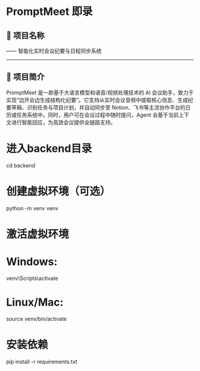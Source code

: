 # PromptMeet 即录

## 📌 项目名称

—— 智能化实时会议纪要与日程同步系统

---

## 🧭 项目简介

PromptMeet 是一款基于大语言模型和语音/视频处理技术的 AI 会议助手，致力于实现“边开会边生成结构化纪要”。它支持从实时会议音频中提取核心信息、生成纪要草稿、识别任务与项目计划，并自动同步至 Notion、飞书等主流协作平台的日历或任务系统中。同时，用户可在会议过程中随时提问，Agent 会基于当前上下文进行智能回应，为高效会议提供全链路支持。


# 进入backend目录
cd backend

# 创建虚拟环境（可选）
python -m venv venv

# 激活虚拟环境
# Windows:
venv\Scripts\activate
# Linux/Mac:
source venv/bin/activate

# 安装依赖
pip install -r requirements.txt